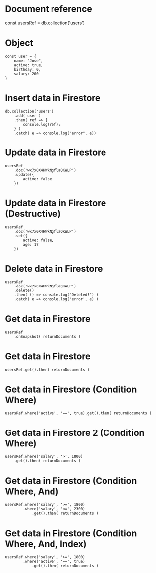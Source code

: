 # Document reference
const usersRef = db.collection('users')

# Object
```
const user = {
	name: "Jose",
	active: true,
	birthday: 0,
	salary: 200
}
```

# Insert data in Firestore
```
db.collection('users')
	.add( user )
	.then( ref => {
		console.log(ref);
	} )
	.catch( e => console.log("error", e))
```

# Update data in Firestore
```
usersRef
	.doc('wx7x0X4HWkNgflaQKWLP')
	.update({
		active: false
	})
```

# Update data in Firestore (Destructive)
```
usersRef
	.doc('wx7x0X4HWkNgflaQKWLP')
	.set({
		active: false,
		age: 17
	})
```

# Delete data in Firestore
```
usersRef
	.doc('wx7x0X4HWkNgflaQKWLP')
	.delete()
	.then( () => console.log("Deleted!") )
	.catch( e => console.log('error', e) )
```

# Get data in Firestore
```
usersRef
	.onSnapshot( returnDocuments )
```

# Get data in Firestore
```
usersRef.get().then( returnDocuments )
```
# Get data in Firestore (Condition Where)
```
usersRef.where('active', '==', true).get().then( returnDocuments )
```

# Get data in Firestore 2 (Condition Where)
```
usersRef.where('salary', '>', 1800)
	.get().then( returnDocuments )
```

# Get data in Firestore (Condition Where, And)
```
usersRef.where('salary', '>=', 1800)
		.where('salary', '<=', 2300)
			.get().then( returnDocuments )
```

# Get data in Firestore (Condition Where, And, Index)
```
usersRef.where('salary', '>=', 1800)
		.where('active', '==', true)
			.get().then( returnDocuments )
```
